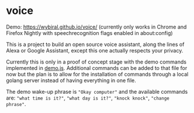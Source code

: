 # voice

Demo: https://wybiral.github.io/voice/ (currently only works in Chrome and Firefox Nightly with speechrecognition flags enabled in about:config)

This is a project to build an open source voice assistant, along the lines of Alexa or Google Assistant, except this one actually respects your privacy.

Currently this is only in a proof of concept stage with the demo commands implemented in [demo.js](https://github.com/wybiral/voice/blob/master/static/js/demo.js). Additional commands can be added to that file for now but the plan is to allow for the installation of commands through a local golang server instead of having everything in one file.

The demo wake-up phrase is `"Okay computer"` and the available commands are: `"what time is it?"`, `"what day is it?"`, `"knock knock"`, `"change phrase"`.
